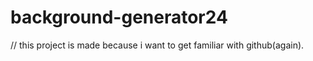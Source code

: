 # background-generator24
// this project is made because i want to get familiar with github(again).
